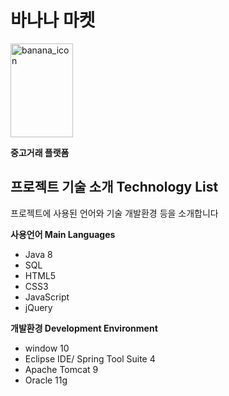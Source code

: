 # 바나나 마켓
<img src="https://user-images.githubusercontent.com/74236645/111464305-f19c5a80-8763-11eb-8f04-abab7bb3d7a7.png" alt="banana_icon" width=100 height=150>

__중고거래 플랫폼__


## 프로젝트 기술 소개 Technology List
프로젝트에 사용된 언어와 기술 개발환경 등을 소개합니다

__사용언어 Main Languages__
- Java 8
- SQL
- HTML5
- CSS3
- JavaScript 
- jQuery 



__개발환경  Development Environment__
- window 10
- Eclipse IDE/ Spring Tool Suite 4
- Apache Tomcat 9
- Oracle 11g
 










